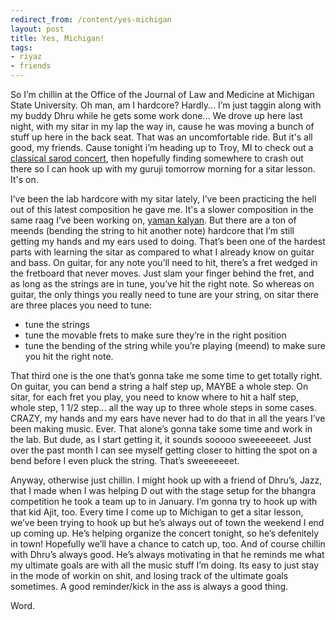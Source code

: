 ```yaml
---
redirect_from: /content/yes-michigan
layout: post
title: Yes, Michigan!
tags:
- riyaz
- friends
---
```

So I’m chillin at the Office of the Journal of Law and Medicine at Michigan State University. Oh man, am I hardcore? Hardly... I’m just taggin along with my buddy Dhru while he gets some work done... We drove up here last night, with my sitar in my lap the way in, cause he was moving a bunch of stuff up here in the back seat. That was an uncomfortable ride. But it's all good, my friends. Cause tonight i’m heading up to Troy, MI to check out a [classical sarod concert](http://groups.google.com/groups?hl=en&lr=&ie=UTF-8&frame=right&th=690415855f0c8710&seekm=7310653a.0407140608.7e30d9fb%40posting.google.com), then hopefully finding somewhere to crash out there so I can hook up with my guruji tomorrow morning for a sitar lesson. It's on.

I’ve been the lab hardcore with my sitar lately, I’ve been practicing the hell out of this latest composition he gave me. It's a slower composition in the same raag I’ve been working on, [yaman kalyan](http://www.geocities.com/SoHo/Suite/4564/). But there are a ton of meends (bending the string to hit another note) hardcore that I’m still getting my hands and my ears used to doing. That’s been one of the hardest parts with learning the sitar as compared to what I already know on guitar and bass. On guitar, for any note you’ll need to hit, there’s a fret wedged in the fretboard that never moves. Just slam your finger behind the fret, and as long as the strings are in tune, you’ve hit the right note. So whereas on guitar, the only things you really need to tune are your string, on sitar there are three places you need to tune:

* tune the strings 
* tune the movable frets to make sure they’re in the right position 
* tune the bending of the string while you’re playing (meend) to make sure you hit the right note.

That third one is the one that’s gonna take me some time to get totally right. On guitar, you can bend a string a half step up, MAYBE a whole step. On sitar, for each fret you play, you need to know where to hit a half step, whole step, 1 1/2 step... all the way up to three whole steps in some cases. CRAZY, my hands and my ears have never had to do that in all the years I’ve been making music. Ever. That alone’s gonna take some time and work in the lab. But dude, as I start getting it, it sounds sooooo sweeeeeeet. Just over the past month I can see myself getting closer to hitting the spot on a bend before I even pluck the string. That’s sweeeeeeet.

Anyway, otherwise just chillin. I might hook up with a friend of Dhru’s, Jazz, that I made when I was helping D out with the stage setup for the bhangra competition he took a team up to in January. I’m gonna try to hook up with that kid Ajit, too. Every time I come up to Michigan to get a sitar lesson, we’ve been trying to hook up but he’s always out of town the weekend I end up coming up. He’s helping organize the concert tonight, so he’s defenitely in town! Hopefully we’ll have a chance to catch up, too. And of course chillin with Dhru’s always good. He’s always motivating in that he reminds me what my ultimate goals are with all the music stuff I’m doing. Its easy to just stay in the mode of workin on shit, and losing track of the ultimate goals sometimes. A good reminder/kick in the ass is always a good thing.

Word. 
